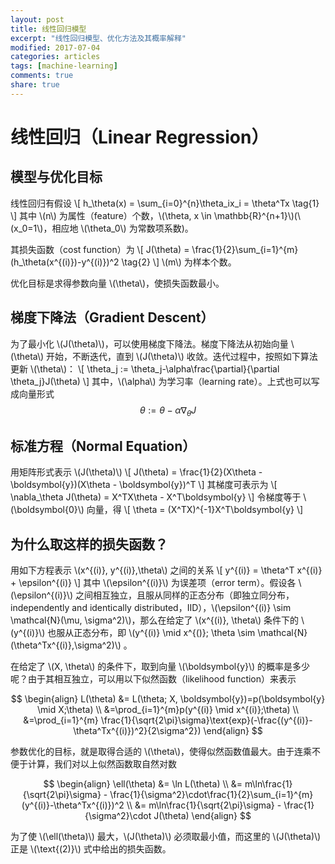 ```yaml
---
layout: post
title: 线性回归模型
excerpt: "线性回归模型、优化方法及其概率解释"
modified: 2017-07-04
categories: articles
tags: [machine-learning]
comments: true
share: true
---
```

# 线性回归（Linear Regression）
## 模型与优化目标
线性回归有假设
\\[
h_\theta(x) = \sum_{i=0}^{n}\theta_ix_i = \theta^Tx \tag{1}
\\]
其中 \\(n\\) 为属性（feature）个数，\\(\theta, x \in \mathbb{R}^{n+1}\\)(\\(x_0=1\\)，相应地 \\(\theta_0\\) 为常数项系数)。

其损失函数（cost function）为
\\[
J(\theta) = \frac{1}{2}\sum_{i=1}^{m}(h_\theta(x^{(i)})-y^{(i)})^2 \tag{2}
\\]
\\(m\\) 为样本个数。

优化目标是求得参数向量 \\(\theta\\)，使损失函数最小。

## 梯度下降法（Gradient Descent）
为了最小化 \\(J(\theta)\\)，可以使用梯度下降法。梯度下降法从初始向量 \\(\theta\\) 开始，不断迭代，直到 \\(J(\theta)\\) 收敛。迭代过程中，按照如下算法更新 \\(\theta\\)：
\\[
\theta_j := \theta_j-\alpha\frac{\partial}{\partial \theta_j}J(\theta) 
\\]
其中，\\(\alpha\\) 为学习率（learning rate）。上式也可以写成向量形式
$$
\theta := \theta - \alpha \nabla_\theta J 
$$

## 标准方程（Normal Equation）

用矩阵形式表示 \\(J(\theta)\\) 
\\[
J(\theta) = \frac{1}{2}(X\theta - \boldsymbol{y})(X\theta - \boldsymbol{y})^T
\\]
其梯度可表示为
\\[
\nabla_\theta J(\theta) = X^TX\theta - X^T\boldsymbol{y}
\\]
令梯度等于 \\(\boldsymbol{0}\\) 向量，得
\\[
\theta = (X^TX)^{-1}X^T\boldsymbol{y}
\\]

## 为什么取这样的损失函数？

用如下方程表示 \\(x^{(i)}, y^{(i)},\theta\\) 之间的关系
\\[
y^{(i)} = \theta^T x^{(i)} + \epsilon^{(i)}
\\]
其中 \\(\epsilon^{(i)}\\) 为误差项（error term）。假设各 \\(\epsilon^{(i)}\\) 之间相互独立，且服从同样的正态分布（即独立同分布， independently and identically distributed，IID），\\(\epsilon^{(i)} \sim \mathcal{N}(\mu, \sigma^2)\\)，那么在给定了 \\(x^{(i)}, \theta\\) 条件下的 \\(y^{(i)}\\) 也服从正态分布，即 \\(y^{(i)} \mid x^{()}; \theta \sim \mathcal{N}(\theta^Tx^{(i)},\sigma^2)\\) 。

在给定了 \\(X, \theta\\) 的条件下，取到向量 \\(\boldsymbol{y}\\) 的概率是多少呢？由于其相互独立，可以用以下似然函数（likelihood function）来表示

$$
\begin{align}
L(\theta) &= L(\theta; X, \boldsymbol{y})=p(\boldsymbol{y} \mid X;\theta) \\ 
&=\prod_{i=1}^{m}p(y^{(i)} \mid x^{(i)};\theta) \\ 
&=\prod_{i=1}^{m} \frac{1}{\sqrt{2\pi}\sigma}\text{exp}(-\frac{(y^{(i)}-\theta^Tx^{(i)})^2}{2\sigma^2})
\end{align}
$$

参数优化的目标，就是取得合适的 \\(\theta\\)，使得似然函数值最大。由于连乘不便于计算，我们对以上似然函数取自然对数

$$
\begin{align}
\ell(\theta) &= \ln L(\theta) \\
&= m\ln\frac{1}{\sqrt{2\pi}\sigma} - \frac{1}{\sigma^2}\cdot\frac{1}{2}\sum_{i=1}^{m}(y^{(i)}-\theta^Tx^{(i)})^2 \\
&= m\ln\frac{1}{\sqrt{2\pi}\sigma} - \frac{1}{\sigma^2}\cdot J(\theta)
\end{align}
$$

为了使 \\(\ell(\theta)\\) 最大，\\(J(\theta)\\) 必须取最小值，而这里的 \\(J(\theta)\\) 正是 \\(\text{(2)}\\) 式中给出的损失函数。
